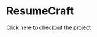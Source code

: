 # ResumeCraft

<a href="[https://nighty-2.onrender.com/](https://resumecraft-backend-czyd.onrender.com)" target=_blank>Click here to checkout the project
